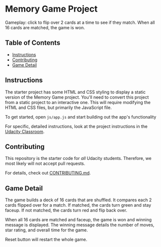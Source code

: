 # Memory Game Project

Gameplay: click to flip over 2 cards at a time to see if they match. When all 16 cards are matched, the game is won.

## Table of Contents

* [Instructions](#instructions)
* [Contributing](#contributing)
* [Game Detail](#gamedetail)

## Instructions

The starter project has some HTML and CSS styling to display a static version of the Memory Game project. You'll need to convert this project from a static project to an interactive one. This will require modifying the HTML and CSS files, but primarily the JavaScript file.

To get started, open `js/app.js` and start building out the app's functionality

For specific, detailed instructions, look at the project instructions in the [Udacity Classroom](https://classroom.udacity.com/me).

## Contributing

This repository is the starter code for _all_ Udacity students. Therefore, we most likely will not accept pull requests.

For details, check out [CONTRIBUTING.md](CONTRIBUTING.md).

## Game Detail

The game builds a deck of 16 cards that are shuffled. It compares each 2 cards flipped over for a match. If matched, the cards turn green and stay faceup. If not matched, the cards turn red and flip back over.

When all 16 cards are matched and faceup, the game is won and winning message is displayed. The winning message details the number of moves, star rating, and overall time for the game.

Reset button will restart the whole game.
